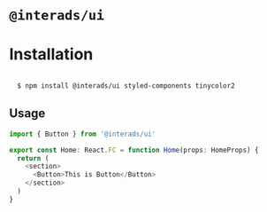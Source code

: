 # `@interads/ui`

# Installation

```bash

  $ npm install @interads/ui styled-components tinycolor2

```

## Usage

```javascript
import { Button } from '@interads/ui'

export const Home: React.FC = function Home(props: HomeProps) {
  return (
    <section>
      <Button>This is Button</Button>
    </section>
  )
}
```
